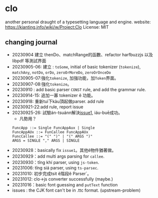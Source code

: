 # clo
another personal draught of a typesetting language and engine.
website: https://kianting.info/wiki/w/Project:Clo
License: MIT 

## changing journal
 - 20230904 建立 thenDo、matchRange的函數、refactor harfbuzzjs 以及libpdf 等測試界面
 - 20230905-06: 建立 : `toSome`, initial of basic tokenizer (`tokenize`),
   `matchAny`, `notDo`, `orDo`, `zeroOrMoreDo`, `zeroOrOnceDo`
 - 20230905-07:強化`tokenize`, 加強功能，加`Token`界面。
 - 20230907-08:強化`tokenize`。
 - 20230910 : add basic parser `CONST` rule, and add the grammar rule.
 - 20230914-15: 追加一寡 tokenizer ê 功能。
 - 20230918: 重新tuì下kàu頂起做parser. add rule
 - 20230921-22:add rule, report issue
 - 20230925-26: 試驗án-tsuánn解決[issue1](https://kianting.info/pipermail/clo_kianting.info/2023-September/000004.html), iáu-buē成功。
   - 凡勢用？
    ```
    FuncApp ::= Single FuncAppAux | Single
    FuncAppAUx ::= FunCallee FuncAppAUx
    FuncCallee ::= "(" ")" | "(" ARGS ")"
    ARGS = SINGLE "," ARGS | SINGLE
    ```
 - 20230928：basically fix `issue1`。其他ê物件猶著做。
 - 20230929：add multi args parsing for `callee`.
 - 20230930：tîng khí parser, using `js-token`.
 - 20231006: tîng siá parser, using `ts-parsec`.
 - 20231010: 初步完成tsit ê階段ê Parser`。
 - 20231012: clo->js converter successfully (maybe.)
 - 20231016：basic font guessing and `putText` function
  - issues : the CJK font can't be in .ttc format. (upstream-problem)